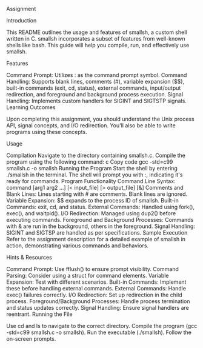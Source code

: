 Assignment

Introduction

This README outlines the usage and features of smallsh, a custom shell written in C. smallsh incorporates a subset of features from well-known shells like bash. This guide will help you compile, run, and effectively use smallsh.

Features

Command Prompt: Utilizes : as the command prompt symbol.
Command Handling: Supports blank lines, comments (#), variable expansion ($$), built-in commands (exit, cd, status), external commands, input/output redirection, and foreground and background process execution.
Signal Handling: Implements custom handlers for SIGINT and SIGTSTP signals.
Learning Outcomes

Upon completing this assignment, you should understand the Unix process API, signal concepts, and I/O redirection. You'll also be able to write programs using these concepts.

Usage

Compilation
Navigate to the directory containing smallsh.c.
Compile the program using the following command:
c
Copy code
gcc -std=c99 smallsh.c -o smallsh
Running the Program
Start the shell by entering ./smallsh in the terminal.
The shell will prompt you with :, indicating it's ready for commands.
Program Functionality
Command Line Syntax:
command [arg1 arg2 ...] [< input_file] [> output_file] [&]
Comments and Blank Lines: Lines starting with # are comments. Blank lines are ignored.
Variable Expansion: $$ expands to the process ID of smallsh.
Built-in Commands: exit, cd, and status.
External Commands: Handled using fork(), exec(), and waitpid().
I/O Redirection: Managed using dup2() before executing commands.
Foreground and Background Processes: Commands with & are run in the background, others in the foreground.
Signal Handling: SIGINT and SIGTSP are handled as per specifications.
Sample Execution
Refer to the assignment description for a detailed example of smallsh in action, demonstrating various commands and behaviors.

Hints & Resources

Command Prompt: Use fflush() to ensure prompt visibility.
Command Parsing: Consider using a struct for command elements.
Variable Expansion: Test with different scenarios.
Built-in Commands: Implement these before handling external commands.
External Commands: Handle exec() failures correctly.
I/O Redirection: Set up redirection in the child process.
Foreground/Background Processes: Handle process termination and status updates correctly.
Signal Handling: Ensure signal handlers are reentrant.
Running the File

Use cd and ls to navigate to the correct directory.
Compile the program (gcc -std=c99 smallsh.c -o smallsh).
Run the executable (./smallsh).
Follow the on-screen prompts.
